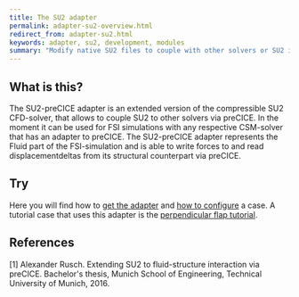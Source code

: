 ```yaml
---
title: The SU2 adapter
permalink: adapter-su2-overview.html
redirect_from: adapter-su2.html
keywords: adapter, su2, development, modules
summary: "Modify native SU2 files to couple with other solvers or SU2 itself"
---
```


## What is this?

The SU2-preCICE adapter is an extended version of the compressible SU2 CFD-solver, that allows to couple SU2 to other solvers via preCICE. In the moment it can be used for FSI simulations with any respective CSM-solver that has an adapter to preCICE. The SU2-preCICE adapter represents the Fluid part of the FSI-simulation and is able to write forces to and read displacementdeltas from its structural counterpart via preCICE.

## Try

Here you will find how to [get the adapter](adapter-su2-get.html) and [how to configure](adapter-su2-configure.html) a case.
A tutorial case that uses this adapter is the [perpendicular flap tutorial](tutorials-perpendicular-flap.html).

## References

[1] Alexander Rusch. Extending SU2 to fluid-structure interaction via preCICE. Bachelor's thesis, Munich School of Engineering, Technical University of Munich, 2016.
